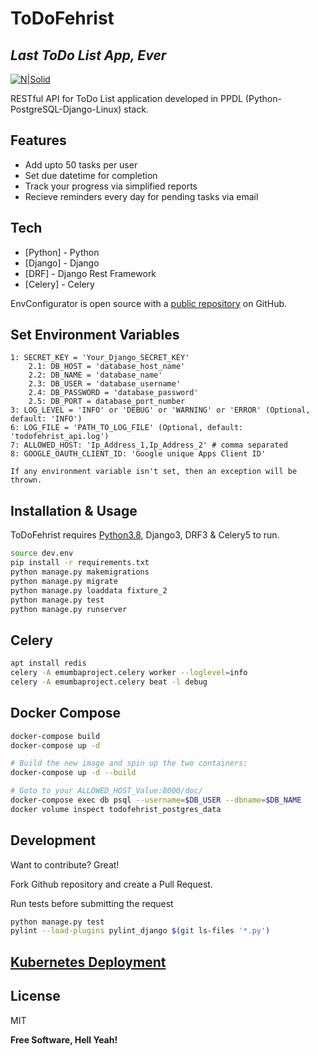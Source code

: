 # ToDoFehrist
## _Last ToDo List App, Ever_

[![N|Solid](https://www.python.org/static/img/python-logo.png)](https://www.python.org/)

RESTful API for ToDo List application developed in PPDL (Python-PostgreSQL-Django-Linux) stack.

## Features

- Add upto 50 tasks per user
- Set due datetime for completion
- Track your progress via simplified reports
- Recieve reminders every day for pending tasks via email

## Tech

- [Python] - Python
- [Django] - Django
- [DRF] - Django Rest Framework
- [Celery] - Celery

EnvConfigurator is open source with a [public repository][todofehrist] on GitHub.

## Set Environment Variables
    1: SECRET_KEY = 'Your_Django_SECRET_KEY'
        2.1: DB_HOST = 'database_host_name'
        2.2: DB_NAME = 'database_name'
        2.3: DB_USER = 'database_username'
        2.4: DB_PASSWORD = 'database_password'
        2.5: DB_PORT = database_port_number
    3: LOG_LEVEL = 'INFO' or 'DEBUG' or 'WARNING' or 'ERROR' (Optional, default: 'INFO')
    6: LOG_FILE = 'PATH_TO_LOG_FILE' (Optional, default: 'todofehrist_api.log')
    7: ALLOWED_HOST: 'Ip_Address_1,Ip_Address_2' # comma separated
    8: GOOGLE_OAUTH_CLIENT_ID: 'Google unique Apps Client ID'
    
    If any environment variable isn't set, then an exception will be thrown.

## Installation & Usage

ToDoFehrist requires [Python3.8](https://pypi.org/), Django3, DRF3 & Celery5 to run.

```sh
source dev.env
pip install -r requirements.txt
python manage.py makemigrations
python manage.py migrate
python manage.py loaddata fixture_2
python manage.py test
python manage.py runserver
```

## Celery
```sh
apt install redis
celery -A emumbaproject.celery worker --loglevel=info
celery -A emumbaproject.celery beat -l debug
```

## Docker Compose
```sh
docker-compose build
docker-compose up -d

# Build the new image and spin up the two containers: 
docker-compose up -d --build

# Goto to your ALLOWED_HOST_Value:8000/doc/
docker-compose exec db psql --username=$DB_USER --dbname=$DB_NAME
docker volume inspect todofehrist_postgres_data
```

## Development

Want to contribute? Great!

Fork Github repository and create a Pull Request.

Run tests before submitting the request
```sh
python manage.py test
pylint --load-plugins pylint_django $(git ls-files '*.py')
```

##  [Kubernetes Deployment](./kubernetes-deployment/Setup.md)

## License

MIT

**Free Software, Hell Yeah!**

[//]: # (These are reference links used in the body of this note and get stripped out when the markdown processor does its job. There is no need to format nicely because it shouldn't be seen. Thanks SO - http://stackoverflow.com/questions/4823468/store-comments-in-markdown-syntax)

   [todofehrist]: <https://github.com/z4id/ToDoFehrist>
   [@z_4id]: <http://twitter.com/z_4id>
